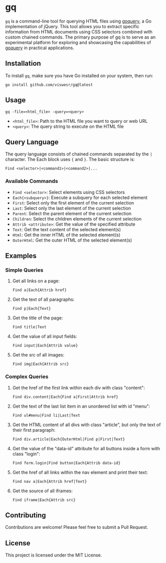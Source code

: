 # gq

`gq` is a command-line tool for querying HTML files using [goquery](https://github.com/PuerkitoBio/goquery), a Go implementation of jQuery. This tool allows you to extract specific information from HTML documents using CSS selectors combined with custom chained commands. The primary purpose of gq is to serve as an experimental platform for exploring and showcasing the capabilities of [goquery](https://github.com/PuerkitoBio/goquery) in practical applications.

## Installation

To install `gq`, make sure you have Go installed on your system, then run:

```
go install github.com/viswesr/gq@latest
```

## Usage

```
gq -file=<html_file> -query=<query>
```

- `<html_file>`: Path to the HTML file you want to query or web URL
- `<query>`: The query string to execute on the HTML file

## Query Language

The query language consists of chained commands separated by the `|` character. The Each block uses `{` and `}`. The basic structure is:

```
Find <selector>|<command1>|<command2>|...
```

### Available Commands

- `Find <selector>`: Select elements using CSS selectors
- `Each{<subquery>}`: Execute a subquery for each selected element
- `First`: Select only the first element of the current selection
- `Last`: Select only the last element of the current selection
- `Parent`: Select the parent element of the current selection
- `Children`: Select the children elements of the current selection
- `Attrib <attribute>`: Get the value of the specified attribute
- `Text`: Get the text content of the selected element(s)
- `Html`: Get the inner HTML of the selected element(s)
- `OuterHtml`: Get the outer HTML of the selected element(s)

## Examples

### Simple Queries

1. Get all links on a page:
   ```
   Find a|Each{Attrib href}
   ```

2. Get the text of all paragraphs:
   ```
   Find p|Each{Text}
   ```

3. Get the title of the page:
   ```
   Find title|Text
   ```

4. Get the value of all input fields:
   ```
   Find input|Each{Attrib value}
   ```

5. Get the src of all images:
   ```
   Find img|Each{Attrib src}
   ```

### Complex Queries

1. Get the href of the first link within each div with class "content":
   ```
   Find div.content|Each{Find a|First|Attrib href}
   ```

2. Get the text of the last list item in an unordered list with id "menu":
   ```
   Find ul#menu|Find li|Last|Text
   ```

3. Get the HTML content of all divs with class "article", but only the text of their first paragraph:
   ```
   Find div.article|Each{OuterHtml|Find p|First|Text}
   ```

4. Get the value of the "data-id" attribute for all buttons inside a form with class "login":
   ```
   Find form.login|Find button|Each{Attrib data-id}
   ```

5. Get the href of all links within the nav element and print their text:
   ```
   Find nav a|Each{Attrib href|Text}
   ```

6. Get the source of all iframes:
   ```
   Find iframe|Each{Attrib src}
   ```

## Contributing

Contributions are welcome! Please feel free to submit a Pull Request.

## License

This project is licensed under the MIT License.
